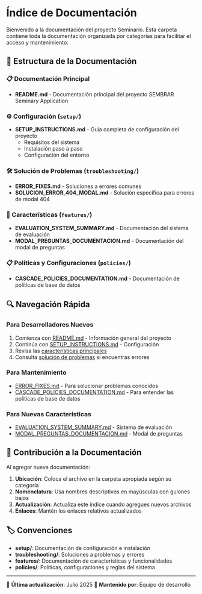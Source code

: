# Índice de Documentación

Bienvenido a la documentación del proyecto Seminario. Esta carpeta contiene toda la documentación organizada por categorías para facilitar el acceso y mantenimiento.

## 📁 Estructura de la Documentación

### 📋 Documentación Principal
- **README.md** - Documentación principal del proyecto SEMBRAR Seminary Application

### ⚙️ Configuración (`setup/`)
- **SETUP_INSTRUCTIONS.md** - Guía completa de configuración del proyecto
  - Requisitos del sistema
  - Instalación paso a paso
  - Configuración del entorno

### 🛠️ Solución de Problemas (`troubleshooting/`)
- **ERROR_FIXES.md** - Soluciones a errores comunes
- **SOLUCION_ERROR_404_MODAL.md** - Solución específica para errores de modal 404

### 🎯 Características (`features/`)
- **EVALUATION_SYSTEM_SUMMARY.md** - Documentación del sistema de evaluación
- **MODAL_PREGUNTAS_DOCUMENTACION.md** - Documentación del modal de preguntas

### 📋 Políticas y Configuraciones (`policies/`)
- **CASCADE_POLICIES_DOCUMENTATION.md** - Documentación de políticas de base de datos

## 🔍 Navegación Rápida

### Para Desarrolladores Nuevos
1. Comienza con [README.md](./README.md) - Información general del proyecto
2. Continúa con [SETUP_INSTRUCTIONS.md](./setup/SETUP_INSTRUCTIONS.md) - Configuración
3. Revisa las [características principales](./features/)
4. Consulta [solución de problemas](./troubleshooting/) si encuentras errores

### Para Mantenimiento
- [ERROR_FIXES.md](./troubleshooting/ERROR_FIXES.md) - Para solucionar problemas conocidos
- [CASCADE_POLICIES_DOCUMENTATION.md](./policies/CASCADE_POLICIES_DOCUMENTATION.md) - Para entender las políticas de base de datos

### Para Nuevas Características
- [EVALUATION_SYSTEM_SUMMARY.md](./features/EVALUATION_SYSTEM_SUMMARY.md) - Sistema de evaluación
- [MODAL_PREGUNTAS_DOCUMENTACION.md](./features/MODAL_PREGUNTAS_DOCUMENTACION.md) - Modal de preguntas

## 📝 Contribución a la Documentación

Al agregar nueva documentación:

1. **Ubicación**: Coloca el archivo en la carpeta apropiada según su categoría
2. **Nomenclatura**: Usa nombres descriptivos en mayúsculas con guiones bajos
3. **Actualización**: Actualiza este índice cuando agregues nuevos archivos
4. **Enlaces**: Mantén los enlaces relativos actualizados

## 🏷️ Convenciones

- **setup/**: Documentación de configuración e instalación
- **troubleshooting/**: Soluciones a problemas y errores
- **features/**: Documentación de características y funcionalidades
- **policies/**: Políticas, configuraciones y reglas del sistema

---

📅 **Última actualización**: Julio 2025
🔄 **Mantenido por**: Equipo de desarrollo
